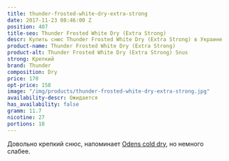 ```yaml
---
title: thunder-frosted-white-dry-extra-strong
date: 2017-11-23 08:46:00 Z
position: 407
title-seo: Thunder Frosted White Dry (Extra Strong)
descr: Купить снюс Thunder Frosted White Dry (Extra Strong) в Украине
product-name: Thunder Frosted White Dry (Extra Strong)
product-alt: Thunder Frosted White Dry (Extra Strong) Snus
strong: Крепкий
brand: Thunder
composition: Dry
price: 170
opt-price: 158
image: "/img/products/thunder-frosted-white-dry-extra-strong.jpg"
availability-descr: Ожидается
has_availability: false
gramm: 11.7
nicotine: 27
portions: 18
---
```


Довольно крепкий снюс, напоминает [Odens cold dry](/odens-cold-dry), но немного слабее.